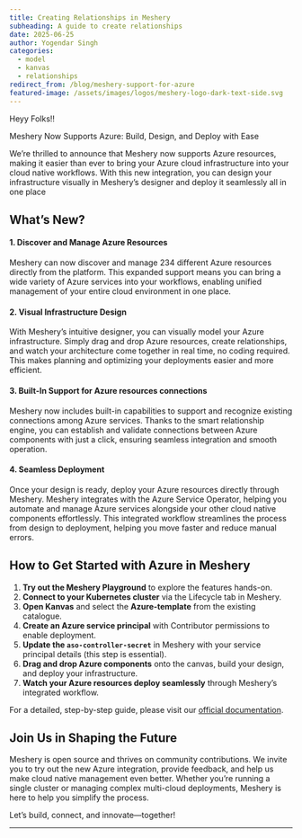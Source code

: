 ```yaml
---
title: Creating Relationships in Meshery
subheading: A guide to create relationships
date: 2025-06-25
author: Yogendar Singh
categories: 
  - model
  - kanvas
  - relationships
redirect_from: /blog/meshery-support-for-azure
featured-image: /assets/images/logos/meshery-logo-dark-text-side.svg
---
```


Heyy Folks!!

Meshery Now Supports Azure: Build, Design, and Deploy with Ease

We’re thrilled to announce that Meshery now supports Azure resources, making it easier than ever to bring your Azure cloud infrastructure into your cloud native workflows. With this new integration, you can design your infrastructure visually in Meshery’s designer and deploy it seamlessly all in one place

## What’s New?


#### 1. Discover and Manage Azure Resources

Meshery can now discover and manage 234 different Azure resources directly from the platform. This expanded support means you can bring a wide variety of Azure services into your workflows, enabling unified management of your entire cloud environment in one place.

#### 2. Visual Infrastructure Design

With Meshery’s intuitive designer, you can visually model your Azure infrastructure. Simply drag and drop Azure resources, create relationships, and watch your architecture come together in real time, no coding required. This makes planning and optimizing your deployments easier and more efficient.

#### 3. Built-In Support for Azure resources connections

Meshery now includes built-in capabilities to support and recognize existing connections among Azure services. Thanks to the smart relationship engine, you can establish and validate connections between Azure components with just a click, ensuring seamless integration and smooth operation.

#### 4. Seamless Deployment

Once your design is ready, deploy your Azure resources directly through Meshery. Meshery integrates with the Azure Service Operator, helping you automate and manage Azure services alongside your other cloud native components effortlessly. This integrated workflow streamlines the process from design to deployment, helping you move faster and reduce manual errors.


## How to Get Started with Azure in Meshery

1. **Try out the Meshery Playground** to explore the features hands-on.  
2. **Connect to your Kubernetes cluster** via the Lifecycle tab in Meshery.  
3. **Open Kanvas** and select the **Azure-template** from the existing catalogue.  
4. **Create an Azure service principal** with Contributor permissions to enable deployment.  
5. **Update the `aso-controller-secret`** in Meshery with your service principal details (this step is essential).  
6. **Drag and drop Azure components** onto the canvas, build your design, and deploy your infrastructure.  
7. **Watch your Azure resources deploy seamlessly** through Meshery’s integrated workflow.

For a detailed, step-by-step guide, please visit our [official documentation](#).


## Join Us in Shaping the Future

Meshery is open source and thrives on community contributions. We invite you to try out the new Azure integration, provide feedback, and help us make cloud native management even better. Whether you’re running a single cluster or managing complex multi-cloud deployments, Meshery is here to help you simplify the process.

Let’s build, connect, and innovate—together!

---